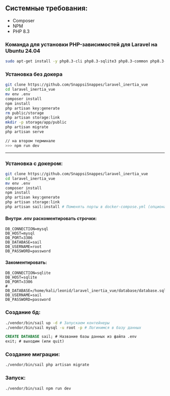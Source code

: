 ## Системные требования:
- Composer
- NPM
- PHP 8.3

### Команда для установки PHP-зависимостей для Laravel на Ubuntu 24.04
```sh
sudo apt-get install -y php8.3-cli php8.3-sqlite3 php8.3-common php8.3-fpm php8.3-zip php8.3-gd php8.3-mbstring php8.3-curl php8.3-xml php8.3-bcmath
```

### Установка без докера
```sh
git clone https://github.com/SnappsiSnappes/laravel_inertia_vue
cd laravel_inertia_vue
mv env .env
composer install
npm install
php artisan key:generate
rm public/storage
php artisan storage:link
mkdir -p storage/app/public
php artisan migrate
php artisan serve

// на втором терминале
>>> npm run dev
```



***


### Установка с докером:
```sh
git clone https://github.com/SnappsiSnappes/laravel_inertia_vue
cd laravel_inertia_vue
mv env .env
composer install
npm install
php artisan key:generate
php artisan storage:link
php artisan sail:install # Поменять порты в docker-compose.yml (опционально)

```
#### Внутри .env раскоментировать строчки:
```
DB_CONNECTION=mysql
DB_HOST=mysql
DB_PORT=3306
DB_DATABASE=sail
DB_USERNAME=root
DB_PASSWORD=password
```
#### Закоментировать:
```
DB_CONNECTION=sqlite
DB_HOST=sqlite
DB_PORT=3306
# DB_DATABASE=/home/kali/leonid/laravel_inertia_vue/database/database.sqlite
DB_USERNAME=sail
DB_PASSWORD=password
```

### Создание бд:
```sh
./vendor/bin/sail up -d # Запускаем контейнеры
./vendor/bin/sail mysql -u root -p # Логинимся в базу данных
```
```sql
CREATE DATABASE sail; # Название базы данных из файла .env
exit; # выходим (или quit)
```

### Создание миграции:
```sh
./vendor/bin/sail php artisan migrate
```
### Запуск:
```sh
./vendor/bin/sail npm run dev
```
